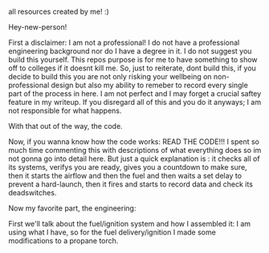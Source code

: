 all resources created by me! :)


Hey-new-person!


First a disclaimer: I am not a professional!
I do not have a professional engineering background nor do I have a degree in it. 
I do not suggest you build this yourself. This repos purpose is for me to have something to show off to colleges if it doesnt kill me. So,
just to reiterate, dont build this, if you decide to build this you are not only risking your wellbeing on non-professional design
but also my ability to remeber to record every single part of the process in here. I am not perfect and I may forget a crucial 
saftey feature in my writeup. If you disregard all of this and you do it anyways; I am not responsible for what happens.  

With that out of the way, the code.

Now, if you wanna know how the code works:
READ THE CODE!!! 
I spent so much time commenting this with descriptions of what everything does so im not gonna go into detail here.
But just a quick explanation is : it checks all of its systems, verifys you are ready, gives you a countdown to make sure, then it starts the airflow and then the fuel and then waits a set delay to prevent a hard-launch, then it fires and starts to record data and check its deadswitches. 

Now my favorite part, the engineering:

First we'll talk about the fuel/ignition system and how I assembled it: 
I am using what I have, so for the fuel delivery/ignition I made some modifications to a propane torch. 

